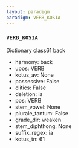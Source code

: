```yaml
---
layout: paradigm
paradigm: VERB_KOSIA
---
```

### ` VERB_KOSIA `

Dictionary class61 back
* harmony: back
* upos: VERB
* kotus_av: None
* possessive: False
* clitics: False
* deletion: ia
* pos: VERB
* stem_vowel: None
* plurale_tantum: False
* grade_dir: weaken
* stem_diphthong: None
* suffix_regex: ia
* kotus_tn: 61
